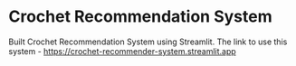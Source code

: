 # Crochet Recommendation System
Built Crochet Recommendation System using Streamlit.
The link to use this system - https://crochet-recommender-system.streamlit.app
